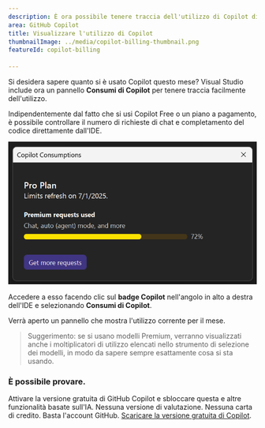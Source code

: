 ```yaml
---
description: È ora possibile tenere traccia dell'utilizzo di Copilot direttamente in Visual Studio.
area: GitHub Copilot
title: Visualizzare l'utilizzo di Copilot
thumbnailImage: ../media/copilot-billing-thumbnail.png
featureId: copilot-billing

---
```



Si desidera sapere quanto si è usato Copilot questo mese? Visual Studio include ora un pannello **Consumi di Copilot** per tenere traccia facilmente dell'utilizzo.

Indipendentemente dal fatto che si usi Copilot Free o un piano a pagamento, è possibile controllare il numero di richieste di chat e completamento del codice direttamente dall'IDE.

![Stato dell'utilizzo](../media/copilot-billing.png)

Accedere a esso facendo clic sul **badge Copilot** nell'angolo in alto a destra dell'IDE e selezionando **Consumi di Copilot**.

Verrà aperto un pannello che mostra l'utilizzo corrente per il mese.

> Suggerimento: se si usano modelli Premium, verranno visualizzati anche i moltiplicatori di utilizzo elencati nello strumento di selezione dei modelli, in modo da sapere sempre esattamente cosa si sta usando.

### È possibile provare.
Attivare la versione gratuita di GitHub Copilot e sbloccare questa e altre funzionalità basate sull'IA.
Nessuna versione di valutazione. Nessuna carta di credito. Basta l'account GitHub. [Scaricare la versione gratuita di Copilot](https://github.com/settings/copilot).
